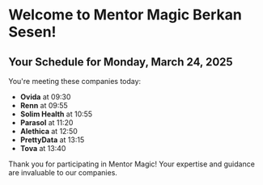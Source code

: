 # Welcome to Mentor Magic Berkan Sesen!

## Your Schedule for Monday, March 24, 2025

You're meeting these companies today:

- **Ovida** at 09:30
- **Renn** at 09:55
- **Solim Health** at 10:55
- **Parasol** at 11:20
- **Alethica** at 12:50
- **PrettyData** at 13:15
- **Tova** at 13:40


Thank you for participating in Mentor Magic! Your expertise and guidance are invaluable to our companies.
